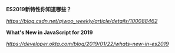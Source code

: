 **ES2019新特性你知道哪些？**

*https://blog.csdn.net/qiwoo_weekly/article/details/100088462*



 **What's New in JavaScript for 2019**

*https://developer.okta.com/blog/2019/01/22/whats-new-in-es2019*

